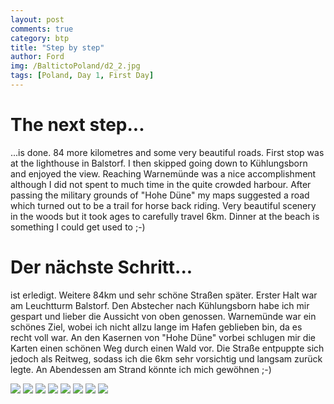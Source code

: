 ```yaml
---
layout: post
comments: true
category: btp
title: "Step by step"
author: Ford
img: /BaltictoPoland/d2_2.jpg
tags: [Poland, Day 1, First Day]
---
```

# The next step...
...is done. 84 more kilometres and some very beautiful roads.
First stop was at the lighthouse in Balstorf. I then skipped going down
to Kühlungsborn and enjoyed the view. Reaching Warnemünde 
was a nice accomplishment although I did not spent to much time 
in the quite crowded harbour. After passing the military grounds of
"Hohe Düne" my maps suggested a road which turned out to be a 
trail for horse back riding. Very beautiful scenery in the woods but it 
took ages to carefully travel 6km. Dinner at the beach is something I 
could get used to ;-)

# Der nächste Schritt...
ist erledigt. Weitere 84km und sehr schöne Straßen später.
Erster Halt war am Leuchtturm Balstorf. Den Abstecher nach Kühlungsborn
habe ich mir gespart und lieber die Aussicht von oben genossen. 
Warnemünde war ein schönes Ziel, wobei ich nicht allzu lange im
Hafen geblieben bin, da es recht voll war. An den Kasernen von 
"Hohe Düne" vorbei schlugen mir die Karten einen schönen Weg durch 
einen Wald vor. Die Straße entpuppte sich jedoch als Reitweg, sodass
ich die 6km sehr vorsichtig und langsam zurück legte.
An Abendessen am Strand könnte ich mich gewöhnen ;-)

<img src="{{ site.baseurl}}/assets/img/BaltictoPoland/d2_1.jpg" class="u-full-width" rotate=90/>
<img src="{{ site.baseurl}}/assets/img/BaltictoPoland/d2_2.jpg" class="u-full-width"/>
<img src="{{ site.baseurl}}/assets/img/BaltictoPoland/d2_3.jpg" class="u-full-width"/>
<img src="{{ site.baseurl}}/assets/img/BaltictoPoland/d2_4.jpg" class="u-full-width"/>
<img src="{{ site.baseurl}}/assets/img/BaltictoPoland/d2_5.jpg" class="u-full-width"/>
<img src="{{ site.baseurl}}/assets/img/BaltictoPoland/d2_6.jpg" class="u-full-width"/>
<img src="{{ site.baseurl}}/assets/img/BaltictoPoland/d2_7.jpg" class="u-full-width"/>
<img src="{{ site.baseurl}}/assets/img/BaltictoPoland/d2_8.jpg" class="u-full-width"/>


